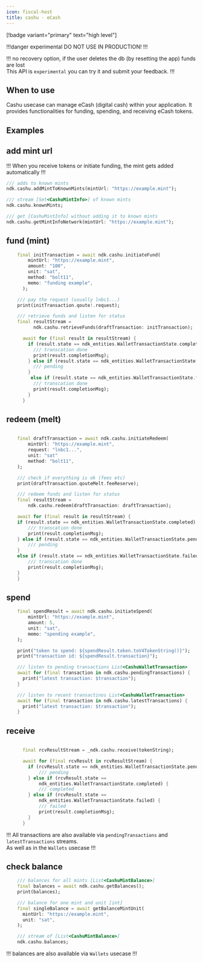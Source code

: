 ```yaml
---
icon: fiscal-host
title: cashu - eCash
---
```


[!badge variant="primary" text="high level"]

!!!danger experimental
DO NOT USE IN PRODUCTION!
!!!

!!!
no recovery option, if the user deletes the db (by resetting the app) funds are lost \
This API is `experimental` you can try it and submit your feedback.
!!!

## When to use

Cashu usecase can manage eCash (digital cash) within your application. It provides functionalities for funding, spending, and receiving eCash tokens.

## Examples

## add mint url

!!!
When you receive tokens or initiate funding, the mint gets added automatically
!!!

```dart
/// adds to known mints
ndk.cashu.addMintToKnownMints(mintUrl: "https://example.mint");

/// stream [Set<CashuMintInfo>] of known mints
ndk.cashu.knownMints;

/// get [CashuMintInfo] without adding it to known mints
ndk.cashu.getMintInfoNetwork(mintUrl: "https://example.mint");

```

## fund (mint)

```dart
    final initTransaction = await ndk.cashu.initiateFund(
        mintUrl: "https://example.mint",
        amount: "100",
        unit: "sat",
        method: "bolt11",
        memo: "funding example",
      );

    /// pay the request (usually lnbc1...)
    print(initTransaction.qoute!.request);

    /// retrieve funds and listen for status
    final resultStream =
          ndk.cashu.retrieveFunds(draftTransaction: initTransaction);

      await for (final result in resultStream) {
        if (result.state == ndk_entities.WalletTransactionState.completed) {
          /// transcation done
          print(result.completionMsg);
        } else if (result.state == ndk_entities.WalletTransactionState.pending) {
          /// pending
        }
         else if (result.state == ndk_entities.WalletTransactionState.failed) {
          /// transcation done
          print(result.completionMsg);
        }
      }

```

## redeem (melt)

```dart

    final draftTransaction = await ndk.cashu.initiateRedeem(
        mintUrl: "https://example.mint",
        request: "lnbc1...",
        unit: "sat"
        method: "bolt11",
    );

    /// check if everything is ok (fees etc)
    print(draftTransaction.qouteMelt.feeReserve);

    /// redeem funds and listen for status
    final resultStream =
        ndk.cashu.redeem(draftTransaction: draftTransaction);

    await for (final result in resultStream) {
    if (result.state == ndk_entities.WalletTransactionState.completed) {
        /// transcation done
        print(result.completionMsg);
    } else if (result.state == ndk_entities.WalletTransactionState.pending) {
        /// pending
    }
    else if (result.state == ndk_entities.WalletTransactionState.failed) {
        /// transcation done
        print(result.completionMsg);
    }
    }


```

## spend

```dart
    final spendResult = await ndk.cashu.initiateSpend(
        mintUrl: "https://example.mint",
        amount: 5,
        unit: "sat",
        memo: "spending example",
    );

    print("token to spend: ${spendResult.token.toV4TokenString()}");
    print("transaction id: ${spendResult.transaction}");

    /// listen to pending transactions List<CashuWalletTransaction>
    await for (final transaction in ndk.cashu.pendingTransactions) {
      print("latest transaction: $transaction");
    }

    /// listen to recent transactinos List<CashuWalletTransaction>
    await for (final transaction in ndk.cashu.latestTransactions) {
      print("latest transaction: $transaction");
    }


```

## receive

```dart

      final rcvResultStream = _ndk.cashu.receive(tokenString);

      await for (final rcvResult in rcvResultStream) {
        if (rcvResult.state == ndk_entities.WalletTransactionState.pending) {
            /// pending
        } else if (rcvResult.state ==
            ndk_entities.WalletTransactionState.completed) {
            /// completed
        } else if (rcvResult.state ==
            ndk_entities.WalletTransactionState.failed) {
            /// failed
            print(result.completionMsg);
        }
      }

```

!!!
All transactions are also available via `pendingTransactions` and `latestTransactions` streams.\
As well as in the `Wallets` usecase
!!!

## check balance

```dart
    /// balances for all mints [List<CashuMintBalance>]
    final balances = await ndk.cashu.getBalances();
    print(balances);

    /// balance for one mint and unit [int]
    final singleBalance = await getBalanceMintUnit(
      mintUrl: "https://example.mint",
      unit: "sat",
    );

    /// stream of [List<CashuMintBalance>]
    ndk.cashu.balances;

```

!!!
balances are also available via `Wallets` usecase
!!!


